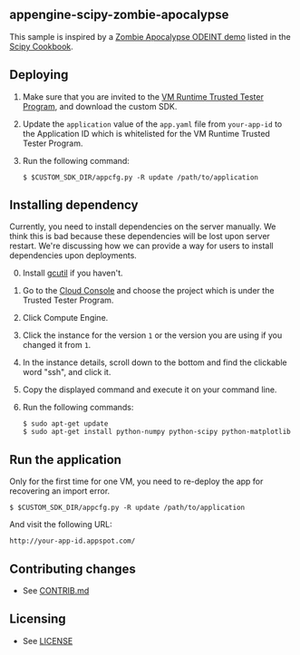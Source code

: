 ## appengine-scipy-zombie-apocalypse

This sample is inspired by a [Zombie Apocalypse ODEINT demo][1] listed
in the [Scipy Cookbook][2].

## Deploying

1. Make sure that you are invited to the [VM Runtime Trusted Tester
   Program][3], and download the custom SDK.
2. Update the `application` value of the `app.yaml` file from
   `your-app-id` to the Application ID which is whitelisted for the VM
   Runtime Trusted Tester Program.
3. Run the following command:

   ```
   $ $CUSTOM_SDK_DIR/appcfg.py -R update /path/to/application
   ```

## Installing dependency

Currently, you need to install dependencies on the server manually. We
think this is bad because these dependencies will be lost upon server
restart. We're discussing how we can provide a way for users to
install dependencies upon deployments.

0. Install [gcutil][4] if you haven't.

1. Go to the [Cloud Console][5] and choose the project which is under
   the Trusted Tester Program.
2. Click Compute Engine.
3. Click the instance for the version `1` or the version you are using
   if you changed it from `1`.
4. In the instance details, scroll down to the bottom and find the
   clickable word "ssh", and click it.
5. Copy the displayed command and execute it on your command line.
6. Run the following commands:

   ```
   $ sudo apt-get update
   $ sudo apt-get install python-numpy python-scipy python-matplotlib
   ```

## Run the application

Only for the first time for one VM, you need to re-deploy the app for
recovering an import error.

```
$ $CUSTOM_SDK_DIR/appcfg.py -R update /path/to/application
```

And visit the following URL:

    http://your-app-id.appspot.com/


## Contributing changes

* See [CONTRIB.md](CONTRIB.md)

## Licensing

* See [LICENSE](LICENSE)

[1]: http://wiki.scipy.org/Cookbook/Zombie_Apocalypse_ODEINT
[2]: http://wiki.scipy.org/Cookbook/
[3]: https://docs.google.com/document/d/1VH1oVarfKILAF_TfvETtPPE3TFzIuWqsa22PtkRkgJ4
[4]: https://developers.google.com/compute/docs/gcutil/
[5]: https://cloud.google.com/console
